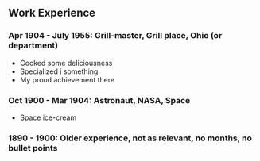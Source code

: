 ## Work Experience
<!-- Each position is a 3rd level header followed by relevant experience, bulletted -->

### Apr 1904 - July 1955: Grill-master, Grill place, Ohio (or department)

* Cooked some deliciousness
* Specialized i something
* My proud achievement there

### Oct 1900 - Mar 1904: Astronaut, NASA, Space
* Space ice-cream 

###  1890 - 1900: Older experience, not as relevant, no months, no bullet points

